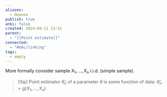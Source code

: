 ```yaml
---
aliases:
  - Оценка
publish: true
anki: false
created: 2024-04-11 13:51
parent:
  - "[[Point estimate]]"
connected:
  - "#обс/linking"
tags:
  - empty
---
```


More formally consider sample $X_1, ..., X_n$ i.i.d. (simple sample). 

> [!tip] Point estimator $\hat{\theta}_n$ of a parameter $\theta$ 
is some function of data:
$\hat{\theta}_n = g(X_1, ..., X_n)$
